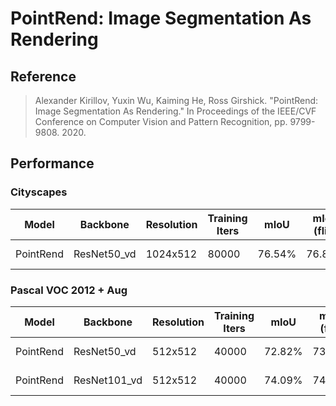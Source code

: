 # PointRend: Image Segmentation As Rendering

## Reference

> Alexander Kirillov, Yuxin Wu, Kaiming He, Ross Girshick. "PointRend: Image Segmentation As Rendering." In Proceedings of the IEEE/CVF Conference on Computer Vision and Pattern Recognition, pp. 9799-9808. 2020.

## Performance

### Cityscapes

| Model | Backbone | Resolution | Training Iters | mIoU | mIoU (flip) | mIoU (ms+flip) | Links |
|-|-|-|-|-|-|-|-|
|PointRend|ResNet50_vd|1024x512|80000|76.54%|76.84%|77.67%|[model](https://bj.bcebos.com/paddleseg/dygraph/cityscapes/pointrend_resnet50_os8_cityscapes_1024x512_80k/model.pdparams) \| [log](https://bj.bcebos.com/paddleseg/dygraph/cityscapes/pointrend_resnet50_os8_cityscapes_1024×512_80k/train.log) |

### Pascal VOC 2012 + Aug

| Model | Backbone | Resolution | Training Iters | mIoU | mIoU (flip) | mIoU (ms+flip) | Links |
|-|-|-|-|-|-|-|-|
|PointRend|ResNet50_vd|512x512|40000|72.82%|73.53%|75.12%|[model](https://bj.bcebos.com/paddleseg/dygraph/pascal_voc12/pointrend_resnet50_os8_voc12aug_512x512_40k/model.pdparams) \| [log](https://bj.bcebos.com/paddleseg/dygraph/pascal_voc12/pointrend_resnet50_os8_voc12aug_512×512_40k/train.log) |
|PointRend|ResNet101_vd|512x512|40000|74.09%|74.70%|75.62%|[model](https://bj.bcebos.com/paddleseg/dygraph/pascal_voc12/pointrend_resnet101_os8_voc12aug_512x512_40k/model.pdparams) \| [log](https://bj.bcebos.com/paddleseg/dygraph/pascal_voc12/pointrend_resnet101_os8_voc12aug_512×512_40k/train.log) |
